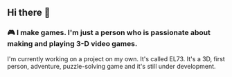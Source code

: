 ## Hi there 👋

### 🎮 I make games. I'm just a person who is passionate about making and playing 3-D video games.

I'm currently working on a project on my own. It's called EL73. It's a 3D, first person, adventure, puzzle-solving game and it's still under development.
<!--
**hohaicongthuan/hohaicongthuan** is a ✨ _special_ ✨ repository because its `README.md` (this file) appears on your GitHub profile.

Here are some ideas to get you started:

- 🔭 I’m currently working on ...
- 🌱 I’m currently learning ...
- 👯 I’m looking to collaborate on ...
- 🤔 I’m looking for help with ...
- 💬 Ask me about ...
- 📫 How to reach me: ...
- 😄 Pronouns: ...
- ⚡ Fun fact: ...
-->
